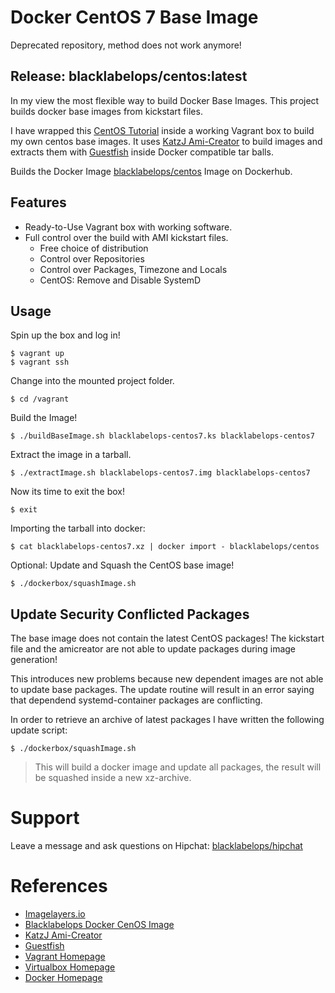 
# Docker CentOS 7 Base Image

Deprecated repository, method does not work anymore!

## Release: blacklabelops/centos:latest

In my view the most flexible way to build Docker Base Images. This project builds docker base images from kickstart files.

I have wrapped this [CentOS Tutorial](https://github.com/CentOS/sig-cloud-instance-build/tree/master/docker) inside a working Vagrant box to build my own centos base images. It uses [KatzJ Ami-Creator](https://github.com/katzj/ami-creator) to build images and extracts them with [Guestfish](http://libguestfs.org/guestfish.1.html) inside Docker compatible tar balls.

Builds the Docker Image [blacklabelops/centos](https://atlas.hashicorp.com/blacklabelops/boxes/dockerdev) Image on Dockerhub.

## Features

* Ready-to-Use Vagrant box with working software.
* Full control over the build with AMI kickstart files.
   * Free choice of distribution
	* Control over Repositories
	* Control over Packages, Timezone and Locals
	* CentOS: Remove and Disable SystemD

## Usage

Spin up the box and log in!

~~~~
$ vagrant up
$ vagrant ssh
~~~~    

Change into the mounted project folder.

~~~~
$ cd /vagrant
~~~~

Build the Image!

~~~~
$ ./buildBaseImage.sh blacklabelops-centos7.ks blacklabelops-centos7
~~~~   

Extract the image in a tarball.

~~~~
$ ./extractImage.sh blacklabelops-centos7.img blacklabelops-centos7
~~~~

Now its time to exit the box!

~~~~
$ exit
~~~~

Importing the tarball into docker:

~~~~
$ cat blacklabelops-centos7.xz | docker import - blacklabelops/centos
~~~~

Optional: Update and Squash the CentOS base image!

~~~~
$ ./dockerbox/squashImage.sh
~~~~

## Update Security Conflicted Packages

The base image does not contain the latest CentOS packages! The kickstart file and the amicreator are not able to update packages during image generation!

This introduces new problems because new dependent images are not able to update base packages. The update routine will result in an error saying that dependend systemd-container packages are conflicting.

In order to retrieve an archive of latest packages I have written the following update script:

~~~~
$ ./dockerbox/squashImage.sh
~~~~

> This will build a docker image and update all packages, the result will be squashed inside a new xz-archive.

# Support

Leave a message and ask questions on Hipchat: [blacklabelops/hipchat](http://support.blacklabelops.com)

# References

* [Imagelayers.io](https://imagelayers.io/?images=blacklabelops%2Fcentos:latest)
* [Blacklabelops Docker CenOS Image](https://registry.hub.docker.com/u/blacklabelops/centos/)
* [KatzJ Ami-Creator](https://github.com/katzj/ami-creator)
* [Guestfish](http://libguestfs.org/guestfish.1.html)
* [Vagrant Homepage](https://www.vagrantup.com/)
* [Virtualbox Homepage](https://www.virtualbox.org/)
* [Docker Homepage](https://www.docker.com/)
